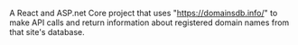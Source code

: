A React and ASP.net Core project that uses "https://domainsdb.info/" to make API calls and return information about registered domain names from that site's database.